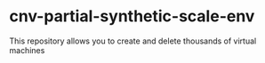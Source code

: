 # cnv-partial-synthetic-scale-env
This repository allows you to create and delete thousands of virtual machines
